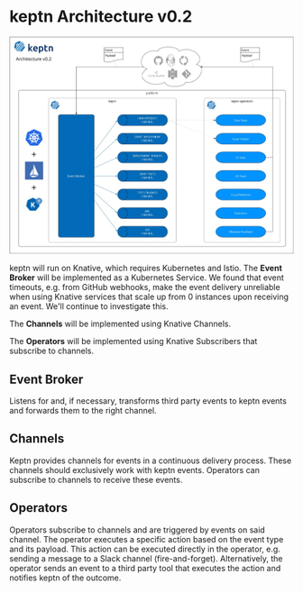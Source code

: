 # keptn Architecture v0.2

![Architecture](./res/architecturev0.2.jpg)

keptn will run on Knative, which requires Kubernetes and Istio. The **Event Broker** will be implemented as a Kubernetes Service. We found that event timeouts, e.g. from GitHub webhooks, make the event delivery unreliable when using Knative services that scale up from 0 instances upon receiving an event. We'll continue to investigate this.

The **Channels** will be implemented using Knative Channels.

The **Operators** will be implemented using Knative Subscribers that subscribe to channels.

## Event Broker
Listens for and, if necessary, transforms third party events to keptn events and forwards them to the right channel.

## Channels
Keptn provides channels for events in a continuous delivery process. These channels should exclusively work with keptn events. Operators can subscribe to channels to receive these events.

## Operators
Operators subscribe to channels and are triggered by events on said channel. The operator executes a specific action based on the event type and its payload. This action can be executed directly in the operator, e.g. sending a message to a Slack channel (fire-and-forget). Alternatively, the operator sends an event to a third party tool that executes the action and notifies keptn of the outcome.
